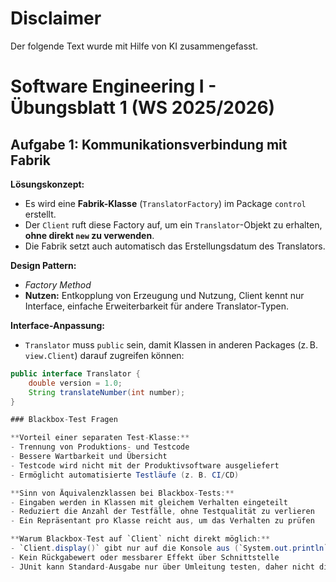 # Disclaimer
Der folgende Text wurde mit Hilfe von KI zusammengefasst.

# Software Engineering I - Übungsblatt 1 (WS 2025/2026)

## Aufgabe 1: Kommunikationsverbindung mit Fabrik

**Lösungskonzept:**  
- Es wird eine **Fabrik-Klasse** (`TranslatorFactory`) im Package `control` erstellt.  
- Der `Client` ruft diese Factory auf, um ein `Translator`-Objekt zu erhalten, **ohne direkt `new` zu verwenden**.  
- Die Fabrik setzt auch automatisch das Erstellungsdatum des Translators.

**Design Pattern:**  
- *Factory Method*  
- **Nutzen:** Entkopplung von Erzeugung und Nutzung, Client kennt nur Interface, einfache Erweiterbarkeit für andere Translator-Typen.

**Interface-Anpassung:**  
- `Translator` muss `public` sein, damit Klassen in anderen Packages (z. B. `view.Client`) darauf zugreifen können:
```java
public interface Translator {
    double version = 1.0;
    String translateNumber(int number);
}

### Blackbox-Test Fragen

**Vorteil einer separaten Test-Klasse:**  
- Trennung von Produktions- und Testcode  
- Bessere Wartbarkeit und Übersicht  
- Testcode wird nicht mit der Produktivsoftware ausgeliefert  
- Ermöglicht automatisierte Testläufe (z. B. CI/CD)

**Sinn von Äquivalenzklassen bei Blackbox-Tests:**  
- Eingaben werden in Klassen mit gleichem Verhalten eingeteilt  
- Reduziert die Anzahl der Testfälle, ohne Testqualität zu verlieren  
- Ein Repräsentant pro Klasse reicht aus, um das Verhalten zu prüfen

**Warum Blackbox-Test auf `Client` nicht direkt möglich:**  
- `Client.display()` gibt nur auf die Konsole aus (`System.out.println`)  
- Kein Rückgabewert oder messbarer Effekt über Schnittstelle  
- JUnit kann Standard-Ausgabe nur über Umleitung testen, daher nicht direkt prüfbar
